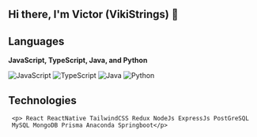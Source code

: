 ## Hi there, I'm Victor (VikiStrings) 👋

 ## Languages
 <p><strong>JavaScript, TypeScript, Java, and Python</strong></p>
 <div>
  <img src="https://upload.wikimedia.org/wikipedia/commons/thumb/9/99/Unofficial_JavaScript_logo_2.svg/96px-Unofficial_JavaScript_logo_2.svg.png" alt="JavaScript"/>
  <img src="https://upload.wikimedia.org/wikipedia/commons/thumb/f/f5/Typescript.svg/96px-Typescript.svg.png" alt="TypeScript" />
  <img src="https://upload.wikimedia.org/wikipedia/en/thumb/3/30/Java_programming_language_logo.svg/96px-Java_programming_language_logo.svg.png" alt="Java" />
  <img src="https://upload.wikimedia.org/wikipedia/commons/thumb/c/c3/Python-logo-notext.svg/96px-Python-logo-notext.svg.png" alt="Python" />
 </div>
     
 ## Technologies
     <p> React ReactNative TailwindCSS Redux NodeJs ExpressJs PostGreSQL 
     MySQL MongoDB Prisma Anaconda Springboot</p>
<!--
**ProgViki/ProgViki** is a ✨ _special_ ✨ repository because its `README.md` (this file) appears on your GitHub profile.

Here are some ideas to get you started:

- 🔭 I’m currently working on ...
- 🌱 I’m currently learning ...
- 👯 I’m looking to collaborate on ...
- 🤔 I’m looking for help with ...
- 💬 Ask me about ...
- 📫 How to reach me: ...
- 😄 Pronouns: ...
- ⚡ Fun fact: ...
-->
